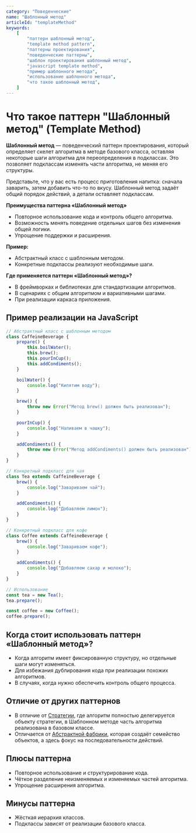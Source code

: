 ```yaml
---
category: "Поведенческие"
name: "Шаблонный метод"
articleId: "templateMethod"
keywords:
    [
        "паттерн шаблонный метод",
        "template method pattern",
        "паттерны проектирования",
        "поведенческие паттерны",
        "шаблон проектирования шаблонный метод",
        "javascript template method",
        "пример шаблонного метода",
        "использование шаблонного метода",
        "что такое шаблонный метод",
    ]
---
```


# Что такое паттерн **"Шаблонный метод"** (Template Method)

**Шаблонный метод** — поведенческий паттерн проектирования, который определяет скелет алгоритма в методе базового класса, оставляя некоторые шаги алгоритма для переопределения в подклассах. Это позволяет подклассам изменять части алгоритма, не меняя его структуры.

Представьте, что у вас есть процесс приготовления напитка: сначала заварить, затем добавить что-то по вкусу. Шаблонный метод задаёт общий порядок действий, а детали оставляет подклассам.

**Преимущества паттерна «Шаблонный метод»**

- Повторное использование кода и контроль общего алгоритма.
- Возможность менять поведение отдельных шагов без изменения общей логики.
- Упрощение поддержки и расширения.

**Пример:**

- Абстрактный класс с шаблонным методом.
- Конкретные подклассы реализуют необходимые шаги.

**Где применяется паттерн «Шаблонный метод»?**

- В фреймворках и библиотеках для стандартизации алгоритмов.
- В сценариях с общим алгоритмом и вариативными шагами.
- При реализации каркаса приложения.

## Пример реализации на JavaScript

```javascript
// Абстрактный класс с шаблонным методом
class CaffeineBeverage {
    prepare() {
        this.boilWater();
        this.brew();
        this.pourInCup();
        this.addCondiments();
    }

    boilWater() {
        console.log("Кипятим воду");
    }

    brew() {
        throw new Error("Метод brew() должен быть реализован");
    }

    pourInCup() {
        console.log("Наливаем в чашку");
    }

    addCondiments() {
        throw new Error("Метод addCondiments() должен быть реализован");
    }
}

// Конкретный подкласс для чая
class Tea extends CaffeineBeverage {
    brew() {
        console.log("Завариваем чай");
    }

    addCondiments() {
        console.log("Добавляем лимон");
    }
}

// Конкретный подкласс для кофе
class Coffee extends CaffeineBeverage {
    brew() {
        console.log("Завариваем кофе");
    }

    addCondiments() {
        console.log("Добавляем сахар и молоко");
    }
}

// Использование
const tea = new Tea();
tea.prepare();

const coffee = new Coffee();
coffee.prepare();
```

## Когда стоит использовать паттерн «Шаблонный метод»?

- Когда алгоритм имеет фиксированную структуру, но отдельные шаги могут изменяться.
- Для избежания дублирования кода при реализации похожих алгоритмов.
- В случаях, когда нужно обеспечить контроль общего процесса.

## Отличие от других паттернов

- В отличие от [Стратегии]({{strategy}}), где алгоритм полностью делегируется объекту стратегии, в Шаблонном методе часть алгоритма реализована в базовом классе.
- Отличается от [Абстрактной фабрики]({{abstractFactory}}), которая создаёт семейство объектов, а здесь фокус на последовательности действий.

## Плюсы паттерна

- Повторное использование и структурирование кода.
- Чёткое разделение неизменяемых и изменяемых частей алгоритма.
- Упрощение расширения алгоритма.

## Минусы паттерна

- Жёсткая иерархия классов.
- Подклассы зависят от реализации базового класса.

